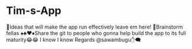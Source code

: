 # Tim-s-App
👀Ideas that will make the app run effectively leave em here!
💭Brainstorm fellas
♠️♣️♥️♦️Share the git to people who gonna help build the app to its full maturity😂😂
I know I know
Regards @sawambugu✋🗨
